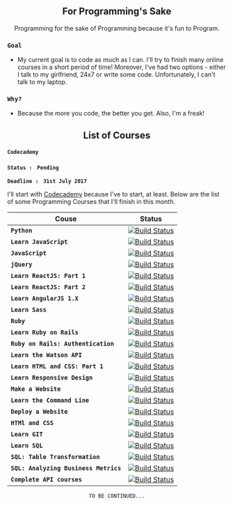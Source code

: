 <h2 align="center">For Programming's Sake</h2>

<p align="center">Programming for the sake of Programming because it's fun to Program.</p>

### `Goal`


- My current goal is to code as much as I can. I'll try to finish many online courses in a short period of time! Moreover, I've had two options - either I talk to my girlfriend, 24x7 or write some code. Unfortunately, I can't talk to my laptop.

### `Why?`


- Because the more you code, the better you get. Also, I'm a freak!


<h2 align="center">List of Courses</h2>

#### `Codecademy`

__`Status : `__ __`Pending`__

__`Deadline : `__ __`31st July 2017`__

I'll start with [Codecademy](https://www.codecademy.com) because I've to start, at least. Below are the list of some Programming Courses that I'll finish in this month. 

| Couse                           | Status  |
| ------------------------------- | ------- |
| __`Python`__                          | [![Build Status](https://img.shields.io/badge/Progress-61-green.svg)]() |
| __`Learn JavaScript`__                | [![Build Status](https://img.shields.io/badge/Progress-Pending-orange.svg)]() |
| __`JavaScript`__                      | [![Build Status](https://img.shields.io/badge/Progress-Pending-orange.svg)]() |
| __`jQuery`__                          | [![Build Status](https://img.shields.io/badge/Progress-Pending-orange.svg)]() |
| __`Learn ReactJS: Part 1`__           | [![Build Status](https://img.shields.io/badge/Progress-Pending-orange.svg)]() |
| __`Learn ReactJS: Part 2`__           | [![Build Status](https://img.shields.io/badge/Progress-Pending-orange.svg)]() |
| __`Learn AngularJS 1.X`__             | [![Build Status](https://img.shields.io/badge/Progress-Pending-orange.svg)]() |
| __`Learn Sass`__                      | [![Build Status](https://img.shields.io/badge/Progress-Pending-orange.svg)]() |
| __`Ruby`__                            | [![Build Status](https://img.shields.io/badge/Progress-Pending-orange.svg)]() |
| __`Learn Ruby on Rails`__             | [![Build Status](https://img.shields.io/badge/Progress-Pending-orange.svg)]() |
| __`Ruby on Rails: Authentication`__   | [![Build Status](https://img.shields.io/badge/Progress-Pending-orange.svg)]() |
| __`Learn the Watson API`__            | [![Build Status](https://img.shields.io/badge/Progress-Pending-orange.svg)]() |
| __`Learn HTML and CSS: Part 1`__      | [![Build Status](https://img.shields.io/badge/Progress-Pending-orange.svg)]() |
| __`Learn Responsive Design`__         | [![Build Status](https://img.shields.io/badge/Progress-Pending-orange.svg)]() |
| __`Make a Website`__                  | [![Build Status](https://img.shields.io/badge/Progress-Pending-orange.svg)]() |
| __`Learn the Command Line`__          | [![Build Status](https://img.shields.io/badge/Progress-Pending-orange.svg)]() |
| __`Deploy a Website`__                | [![Build Status](https://img.shields.io/badge/Progress-Pending-orange.svg)]() |
| __`HTMl and CSS`__                    | [![Build Status](https://img.shields.io/badge/Progress-Pending-orange.svg)]() |
| __`Learn GIT`__                       | [![Build Status](https://img.shields.io/badge/Progress-Pending-orange.svg)]() |
| __`Learn SQL`__                       | [![Build Status](https://img.shields.io/badge/Progress-Pending-orange.svg)]() |
| __`SQL: Table Transformation`__       | [![Build Status](https://img.shields.io/badge/Progress-Pending-orange.svg)]() |
| __`SQL: Analyzing Business Metrics`__ | [![Build Status](https://img.shields.io/badge/Progress-Pending-orange.svg)]() |
| __`Complete API courses`__            | [![Build Status](https://img.shields.io/badge/Progress-Pending-orange.svg)]() |
<p align="center"><code>TO BE CONTINUED...</code></p>
